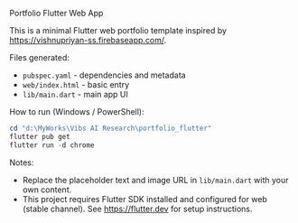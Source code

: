Portfolio Flutter Web App

This is a minimal Flutter web portfolio template inspired by https://vishnupriyan-ss.firebaseapp.com/.

Files generated:
- `pubspec.yaml` - dependencies and metadata
- `web/index.html` - basic entry
- `lib/main.dart` - main app UI

How to run (Windows / PowerShell):

```powershell
cd "d:\MyWorks\Vibs AI Research\portfolio_flutter"
flutter pub get
flutter run -d chrome
```

Notes:
- Replace the placeholder text and image URL in `lib/main.dart` with your own content.
- This project requires Flutter SDK installed and configured for web (stable channel). See https://flutter.dev for setup instructions.
